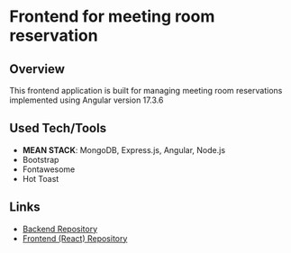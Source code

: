 # Frontend for meeting room reservation

## Overview

This frontend application is built for managing meeting room reservations implemented using Angular version 17.3.6

## Used Tech/Tools

- **MEAN STACK**: MongoDB, Express.js, Angular, Node.js
- Bootstrap
- Fontawesome
- Hot Toast

## Links

- [Backend Repository](https://github.com/X9Yovix/mern-reservi-backend)
- [Frontend (React) Repository](https://github.com/X9Yovix/mern-reservi-frontend)
